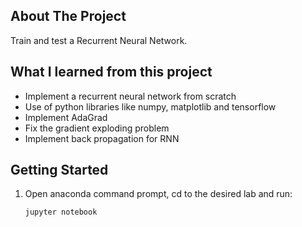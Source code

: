 <!-- ABOUT THE PROJECT -->
## About The Project

Train and test a Recurrent Neural Network.

## What I learned from this project
* Implement a recurrent neural network from scratch
* Use of python libraries like numpy, matplotlib and tensorflow
* Implement AdaGrad
* Fix the gradient exploding problem
* Implement back propagation for RNN

<!-- GETTING STARTED -->
## Getting Started

1. Open anaconda command prompt, cd to the desired lab and run:
   ```sh
   jupyter notebook
   ```

